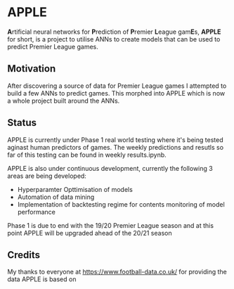 # APPLE

**A**rtificial neural networks for **P**rediction of **P**remier **L**eague gam**E**s, **APPLE** for short, is a project to utilise ANNs to create models that can be used to predict Premier League games.


## Motivation 

After discovering a source of data for Premier League games I attempted to build a few ANNs to predict games. This morphed into APPLE which is now a whole project built around the ANNs. 


## Status
APPLE is currently under Phase 1 real world testing where it's being tested aginast human predictors of games. The weekly predictions and resutls so far of this testing can be found in weekly results.ipynb. 

APPLE is also under continuous development, currently the following 3 areas are being developed:
- Hyperparamter Opttimisation of models 
- Automation of data mining 
- Implementation of backtesting regime for contents monitoring of model performance

Phase 1 is due to end with the 19/20 Premier League season and at this point APPLE will be upgraded ahead of the 20/21 season


## Credits
My thanks to everyone at https://www.football-data.co.uk/ for providing the data APPLE is based on 
